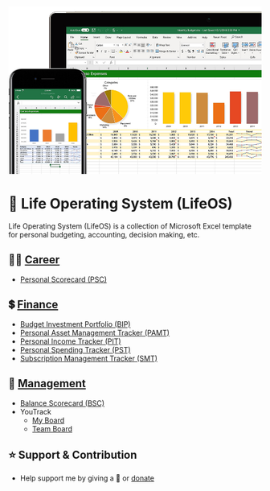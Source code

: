 <p align="center"><img src="screenshot.jpg"></p>

# 🧩 Life Operating System (LifeOS)

Life Operating System (LifeOS) is a collection of Microsoft Excel template for personal budgeting, accounting, decision making, etc.

## 👨‍💼 [Career](templates/career)
- [Personal Scorecard (PSC)](https://github.com/agung2001/life-operating-system/blob/f790f5c5bb025a2df150418b20858a495bc11888/templates/career/Personal%20Scorecard%20(PSC).xlsx)

## 💲 [Finance](templates/finance)
- [Budget Investment Portfolio (BIP)](https://github.com/agung2001/life-operating-system/blob/482aadb45d4ed583e023aee33cd90e2e166b5a4b/templates/finance/Budget%20Investment%20Portfolio%20(BIP).xlsx)
- [Personal Asset Management Tracker (PAMT)](https://github.com/agung2001/life-operating-system/blob/f5c08c8c16a9d4355f437399f29f56da1edb2ea5/templates/finance/Personal%20Asset%20Management%20Tracker%20(PAMT).xlsx)
- [Personal Income Tracker (PIT)](https://github.com/agung2001/life-operating-system/blob/d07f49c48557291bdd4fc6741f9159733ef38c49/templates/finance/Personal%20Income%20Tracker%20(PIT).xlsx)
- [Personal Spending Tracker (PST)](https://github.com/agung2001/life-operating-system/blob/c6319abe7f6b5c4101691d181e9cf1c78893ca88/templates/finance/Personal%20Spending%20Tracker%20(PST).xlsx)
- [Subscription Management Tracker (SMT)](https://github.com/agung2001/life-operating-system/blob/7e004b0940750104a107709d16803a8b8ca7d7a5/templates/finance/Subscription%20Management%20Tracker%20(SMT).xlsx)

## 💼 [Management](templates/management)
- [Balance Scorecard (BSC)](https://github.com/agung2001/life-operating-system/blob/3897377aca317fa72edab65a61139225c355f428/templates/management/Balance%20Scorecard%20(BSC).xlsx)
- YouTrack
  - [My Board](https://github.com/agung2001/life-operating-system/blob/04aea57f5f11b36533829bb2852c907af37b9177/templates/management/YouTrack/My%20Board.md)
  - [Team Board](https://github.com/agung2001/life-operating-system/blob/04aea57f5f11b36533829bb2852c907af37b9177/templates/management/YouTrack/Team%20Board.md)

## ⭐️ Support & Contribution
- Help support me by giving a 🌟 or [donate][website]

[website]: https://agung2001.github.io